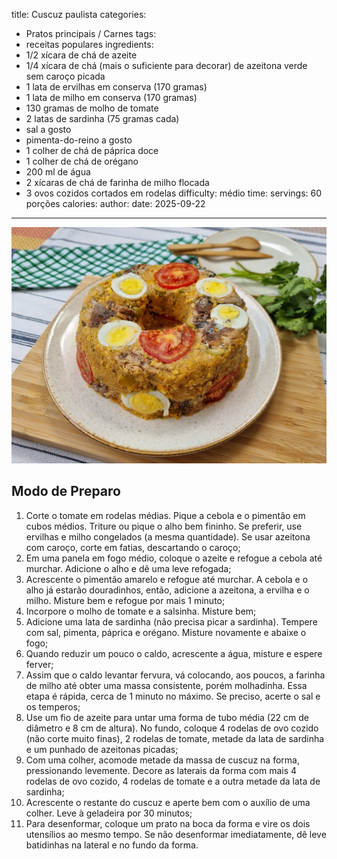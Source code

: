 title: Cuscuz paulista
categories:
  - Pratos principais / Carnes
tags:
  - receitas populares
ingredients:
  - 1/2 xícara de chá de azeite
  - 1/4 xícara de chá (mais o suficiente para decorar) de azeitona verde sem caroço picada
  - 1 lata de ervilhas em conserva (170 gramas)
  - 1 lata de milho em conserva (170 gramas)
  - 130 gramas de molho de tomate
  - 2 latas de sardinha (75 gramas cada)
  - sal a gosto
  - pimenta-do-reino a gosto
  - 1 colher de chá de páprica doce
  - 1 colher de chá de orégano
  - 200 ml de água
  - 2 xícaras de chá de farinha de milho flocada
  - 3 ovos cozidos cortados em rodelas
difficulty: médio
time:
servings: 60 porções
calories: 
author:
date: 2025-09-22
---
![Cuscuz paulista](/images/cuscuz_paulista.jpg)

## Modo de Preparo
1. Corte o tomate em rodelas médias. Pique a cebola e o pimentão em cubos médios. Triture ou pique o alho bem fininho. Se preferir, use ervilhas e milho congelados (a mesma quantidade). Se usar azeitona com caroço, corte em fatias, descartando o caroço;
2. Em uma panela em fogo médio, coloque o azeite e refogue a cebola até murchar. Adicione o alho e dê uma leve refogada;
3. Acrescente o pimentão amarelo e refogue até murchar. A cebola e o alho já estarão douradinhos, então, adicione a azeitona, a ervilha e o milho. Misture bem e refogue por mais 1 minuto;
4. Incorpore o molho de tomate e a salsinha. Misture bem;
5. Adicione uma lata de sardinha (não precisa picar a sardinha). Tempere com sal, pimenta, páprica e orégano. Misture novamente e abaixe o fogo;
6. Quando reduzir um pouco o caldo, acrescente a água, misture e espere ferver;
7. Assim que o caldo levantar fervura, vá colocando, aos poucos, a farinha de milho até obter uma massa consistente, porém molhadinha. Essa etapa é rápida, cerca de 1 minuto no máximo. Se preciso, acerte o sal e os temperos;
8. Use um fio de azeite para untar uma forma de tubo média (22 cm de diâmetro e 8 cm de altura). No fundo, coloque 4 rodelas de ovo cozido (não corte muito finas), 2 rodelas de tomate, metade da lata de sardinha e um punhado de azeitonas picadas;
9. Com uma colher, acomode metade da massa de cuscuz na forma, pressionando levemente. Decore as laterais da forma com mais 4 rodelas de ovo cozido, 4 rodelas de tomate e a outra metade da lata de sardinha;
10. Acrescente o restante do cuscuz e aperte bem com o auxílio de uma colher. Leve à geladeira por 30 minutos;
11. Para desenformar, coloque um prato na boca da forma e vire os dois utensílios ao mesmo tempo. Se não desenformar imediatamente, dê leve batidinhas na lateral e no fundo da forma.
